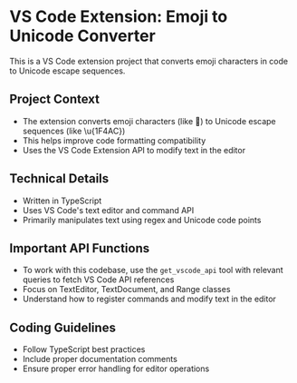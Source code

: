 <!-- Use this file to provide workspace-specific custom instructions to Copilot. For more details, visit https://code.visualstudio.com/docs/copilot/copilot-customization#_use-a-githubcopilotinstructionsmd-file -->

# VS Code Extension: Emoji to Unicode Converter

This is a VS Code extension project that converts emoji characters in code to Unicode escape sequences.

## Project Context

- The extension converts emoji characters (like 💬) to Unicode escape sequences (like \u{1F4AC})
- This helps improve code formatting compatibility
- Uses the VS Code Extension API to modify text in the editor

## Technical Details

- Written in TypeScript
- Uses VS Code's text editor and command API
- Primarily manipulates text using regex and Unicode code points

## Important API Functions

- To work with this codebase, use the `get_vscode_api` tool with relevant queries to fetch VS Code API references
- Focus on TextEditor, TextDocument, and Range classes
- Understand how to register commands and modify text in the editor

## Coding Guidelines

- Follow TypeScript best practices
- Include proper documentation comments
- Ensure proper error handling for editor operations
